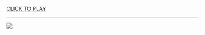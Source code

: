 
<a href="https://premium76.site?title=give_up_game_unblocked&ref=13M">CLICK TO PLAY</a></h3>
<hr>

<a href="https://premium76.site?title=give_up_game_unblocked&ref=13M"><img src="https://clearcache.store/games.png"></a>


